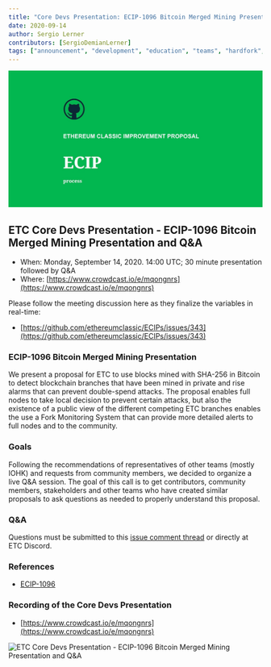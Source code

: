 ```yaml
---
title: "Core Devs Presentation: ECIP-1096 Bitcoin Merged Mining Presentation and Q&A"
date: 2020-09-14
author: Sergio Lerner
contributors: [SergioDemianLerner]
tags: ["announcement", "development", "education", "teams", "hardfork", "media"]
---
```


![ETC Core Devs Presentation - ECIP-1096 Bitcoin Merged Mining Presentation and Q&A](./ethereum_classic_ecip_wallpaper.png)

## ETC Core Devs Presentation - ECIP-1096 Bitcoin Merged Mining Presentation and Q&A

* When: Monday, September 14, 2020. 14:00 UTC; 30 minute presentation followed by Q&A
* Where: [https://www.crowdcast.io/e/mqongnrs](https://www.crowdcast.io/e/mqongnrs)

Please follow the meeting discussion here as they finalize the variables in real-time:

* [https://github.com/ethereumclassic/ECIPs/issues/343](https://github.com/ethereumclassic/ECIPs/issues/343)

### ECIP-1096 Bitcoin Merged Mining Presentation

We present a proposal for ETC to use blocks mined with SHA-256 in Bitcoin to detect blockchain branches that have been mined in private and rise alarms that can prevent double-spend attacks. The proposal enables full nodes to take local decision to prevent certain attacks, but also the existence of a public view of the different competing ETC branches enables the use a Fork Monitoring System that can provide more detailed alerts to full nodes and to the community.

### Goals

Following the recommendations of representatives of other teams (mostly IOHK) and requests from community members, we decided to organize a live Q&A session. The goal of this call is to get contributors, community members, stakeholders and other teams who have created similar proposals to ask questions as needed to properly understand this proposal.

### Q&A

Questions must be submitted to this [issue comment thread](https://github.com/ethereumclassic/ECIPs/issues/343) or directly at ETC Discord.

### References

* [ECIP-1096](https://github.com/ethereumclassic/ECIPs/issues/343)

### Recording of the Core Devs Presentation

* [https://www.crowdcast.io/e/mqongnrs](https://www.crowdcast.io/e/mqongnrs)

![ETC Core Devs Presentation - ECIP-1096 Bitcoin Merged Mining Presentation and Q&A](./etc_presentation.png)
